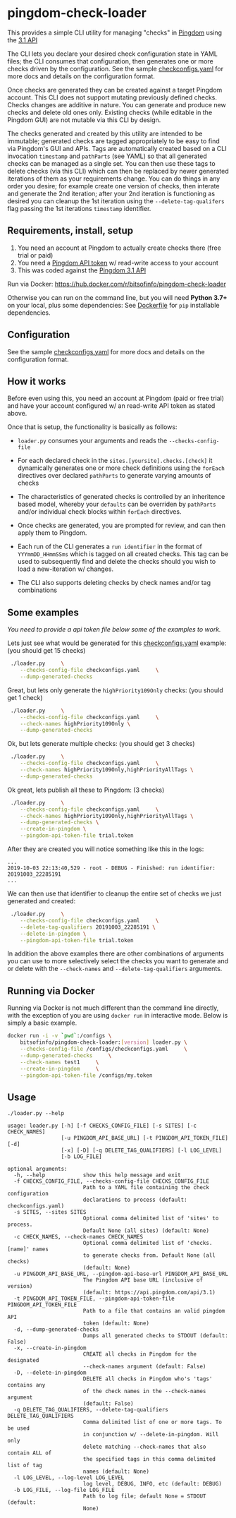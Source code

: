 # pingdom-check-loader

This provides a simple CLI utility for managing "checks" in [Pingdom](https://pingdom.com) using the [3.1 API](https://docs.pingdom.com/api/)

The CLI lets you declare your desired check configuration state in YAML files; the CLI consumes that configuration, then generates one or more checks driven by the configuration. See the sample [checkconfigs.yaml](checkconfigs.yaml) for more docs and details on the configuration format.

Once checks are generated they can be created against a target Pingdom account. This CLI does not support mutating previously
defined checks. Checks changes are additive in nature. You can generate and produce new checks and delete old ones only. Existing checks (while editable in the Pingdom GUI) are not mutable via this CLI by design.

The checks generated and created by this utility are intended to be immutable; generated checks are tagged appropriately to be easy to find via Pingdom's GUI and APIs. Tags are automatically created based on a CLI invocation `timestamp` and `pathParts` (see YAML) so that all generated checks can be managed as a single set. You can then use these tags to delete checks (via this CLI) which can then be replaced by newer generated iterations of them as your requirements change. You can do things in any order you desire; for example create one version of checks, then interate and generate the 2nd iteration; after your 2nd iteration is functioning as desired you can cleanup the 1st iteration using the `--delete-tag-qualifers` flag passing the 1st iterations `timestamp` identifier.

## Requirements, install, setup

1. You need an account at Pingdom to actually create checks there (free trial or paid)
2. You need a [Pingdom API token](https://my.pingdom.com/3/api-tokens) w/ read-write access to your account
3. This was coded against the [Pingdom 3.1 API](https://docs.pingdom.com/api/)

Run via Docker:
https://hub.docker.com/r/bitsofinfo/pingdom-check-loader

Otherwise you can run on the command line, but you will need **Python 3.7+** on your local, plus some dependencies: See [Dockerfile](Dockerfile) for `pip` installable dependencies.

## Configuration

See the sample [checkconfigs.yaml](checkconfigs.yaml) for more docs and details on the configuration format.

## How it works

Before even using this, you need an account at Pingdom (paid or free trial) and have your account configured w/ an read-write API token as stated above.

Once that is setup, the functionality is basically as follows:

* `loader.py` consumes your arguments and reads the `--checks-config-file`
  
* For each declared check in the `sites.[yoursite].checks.[check]` it dynamically generates one or more check definitions using the `forEach` directives over declared `pathParts` to generate varying amounts of checks

* The characteristics of generated checks is controlled by an inheritence based model, whereby your `defaults` can be overriden by `pathParts` and/or individual check blocks within `forEach` directives.

* Once checks are generated, you are prompted for review, and can then apply them to Pingdom.

* Each run of the CLI generates a `run identifier` in the format of `YYYmmDD_HHmmSSms` which is tagged on all created checks. This tag can be used to subsequently find and delete the checks should you wish to load a new-iteration w/ changes.

* The CLI also supports deleting checks by check names and/or tag combinations

## Some examples

*You need to provide a api token file below some of the examples to work.*

Lets just see what would be generated for this [checkconfigs.yaml](checkconfigs.yaml) example: (you should get 15 checks)
```bash
 ./loader.py     \
    --checks-config-file checkconfigs.yaml     \
    --dump-generated-checks 
```

Great, but lets only generate the `highPriority109Only` checks: (you should get 1 check)
```bash
 ./loader.py     \
    --checks-config-file checkconfigs.yaml     \
    --check-names highPriority109Only \
    --dump-generated-checks 
```

Ok, but lets generate multiple checks: (you should get 3 checks)
```bash
 ./loader.py     \
    --checks-config-file checkconfigs.yaml     \
    --check-names highPriority109Only,highPriorityAllTags \
    --dump-generated-checks 
```

Ok great, lets publish all these to Pingdom: (3 checks)
```bash
 ./loader.py     \
    --checks-config-file checkconfigs.yaml     \
    --check-names highPriority109Only,highPriorityAllTags \
    --dump-generated-checks \
    --create-in-pingdom \
    --pingdom-api-token-file trial.token
```

After they are created you will notice something like this in the logs:
```
...
2019-10-03 22:13:40,529 - root - DEBUG - Finished: run identifier: 20191003_22285191
...
```

We can then use that identifier to cleanup the entire set of checks we just generated and created:
```bash
 ./loader.py     \
    --checks-config-file checkconfigs.yaml     \
    --delete-tag-qualifiers 20191003_22285191 \
    --delete-in-pingdom \
    --pingdom-api-token-file trial.token
```

In addition the above examples there are other combinations of arguments you can use to more selectively select the checks you want to generate and or delete with the `--check-names` and `--delete-tag-qualifiers` arguments. 

## Running via Docker

Running via Docker is not much different than the command line directly, with the exception of you are using `docker run` in interactive mode. Below is simply a basic example.

```bash
docker run -i -v `pwd`:/configs \
    bitsofinfo/pingdom-check-loader:[version] loader.py \
    --checks-config-file /configs/checkconfigs.yaml     \
    --dump-generated-checks     \
    --check-names test1     \
    --create-in-pingdom     \
    --pingdom-api-token-file /configs/my.token
```

## Usage

```
./loader.py --help

usage: loader.py [-h] [-f CHECKS_CONFIG_FILE] [-s SITES] [-c CHECK_NAMES]
                 [-u PINGDOM_API_BASE_URL] [-t PINGDOM_API_TOKEN_FILE] [-d]
                 [-x] [-D] [-q DELETE_TAG_QUALIFIERS] [-l LOG_LEVEL]
                 [-b LOG_FILE]

optional arguments:
  -h, --help            show this help message and exit
  -f CHECKS_CONFIG_FILE, --checks-config-file CHECKS_CONFIG_FILE
                        Path to a YAML file containing the check configuration
                        declarations to process (default: checkconfigs.yaml)
  -s SITES, --sites SITES
                        Optional comma delimited list of 'sites' to process.
                        Default None (all sites) (default: None)
  -c CHECK_NAMES, --check-names CHECK_NAMES
                        Optional comma delimited list of 'checks.[name]' names
                        to generate checks from. Default None (all checks)
                        (default: None)
  -u PINGDOM_API_BASE_URL, --pingdom-api-base-url PINGDOM_API_BASE_URL
                        The Pingdom API base URL (inclusive of version)
                        (default: https://api.pingdom.com/api/3.1)
  -t PINGDOM_API_TOKEN_FILE, --pingdom-api-token-file PINGDOM_API_TOKEN_FILE
                        Path to a file that contains an valid pingdom API
                        token (default: None)
  -d, --dump-generated-checks
                        Dumps all generated checks to STDOUT (default: False)
  -x, --create-in-pingdom
                        CREATE all checks in Pingdom for the designated
                        --check-names argument (default: False)
  -D, --delete-in-pingdom
                        DELETE all checks in Pingdom who's 'tags' contains any
                        of the check names in the --check-names argument
                        (default: False)
  -q DELETE_TAG_QUALIFIERS, --delete-tag-qualifiers DELETE_TAG_QUALIFIERS
                        Comma delimited list of one or more tags. To be used
                        in conjunction w/ --delete-in-pingdom. Will only
                        delete matching --check-names that also contain ALL of
                        the specified tags in this comma delimited list of tag
                        names (default: None)
  -l LOG_LEVEL, --log-level LOG_LEVEL
                        log level, DEBUG, INFO, etc (default: DEBUG)
  -b LOG_FILE, --log-file LOG_FILE
                        Path to log file; default None = STDOUT (default:
                        None)
```